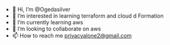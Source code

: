 - 👋 Hi, I’m @Ogedasilver
- 👀 I’m interested in learning terraform and cloud d
Formation 
- 🌱 I’m currently learning aws
- 💞️ I’m looking to collaborate on aws
- 📫 How to reach me privacyalone2@gmail.com

<!---
Ogedasilver/Ogedasilver is a ✨ special ✨ repository because its `README.md` (this file) appears on your GitHub profile.
You can click the Preview link to take a look at your changes.
--->
